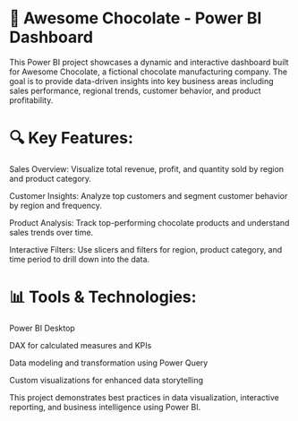 # 🍫 Awesome Chocolate - Power BI Dashboard

This Power BI project showcases a dynamic and interactive dashboard built for Awesome Chocolate, a fictional chocolate manufacturing company. The goal is to provide data-driven insights into key business areas including sales performance, regional trends, customer behavior, and product profitability.

# 🔍 Key Features:
Sales Overview: Visualize total revenue, profit, and quantity sold by region and product category.

Customer Insights: Analyze top customers and segment customer behavior by region and frequency.

Product Analysis: Track top-performing chocolate products and understand sales trends over time.

Interactive Filters: Use slicers and filters for region, product category, and time period to drill down into the data.

# 📊 Tools & Technologies:
Power BI Desktop

DAX for calculated measures and KPIs

Data modeling and transformation using Power Query

Custom visualizations for enhanced data storytelling

This project demonstrates best practices in data visualization, interactive reporting, and business intelligence using Power BI.
